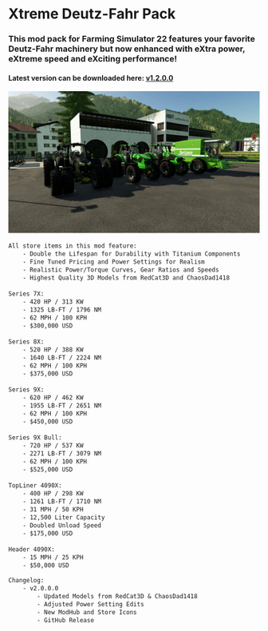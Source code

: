 # Xtreme Deutz-Fahr Pack
### This mod pack for Farming Simulator 22 features your favorite Deutz-Fahr machinery but now enhanced with eXtra power, eXtreme speed and eXciting performance! 

#### Latest version can be downloaded here: [v1.2.0.0](https://falkkor.io/FS22_xtremeDeutzFahrPack.zip)

![Xtreme Deutz-Fahr Pack Screenshot](/screenshots/xtreme_deutzfahr_screen1.jpg)

```
All store items in this mod feature: 
    - Double the Lifespan for Durability with Titanium Components
    - Fine Tuned Pricing and Power Settings for Realism
    - Realistic Power/Torque Curves, Gear Ratios and Speeds
    - Highest Quality 3D Models from RedCat3D and ChaosDad1418

Series 7X: 
    - 420 HP / 313 KW
    - 1325 LB-FT / 1796 NM
    - 62 MPH / 100 KPH
    - $300,000 USD

Series 8X: 
    - 520 HP / 388 KW
    - 1640 LB-FT / 2224 NM
    - 62 MPH / 100 KPH
    - $375,000 USD

Series 9X: 
    - 620 HP / 462 KW
    - 1955 LB-FT / 2651 NM
    - 62 MPH / 100 KPH
    - $450,000 USD

Series 9X Bull: 
    - 720 HP / 537 KW
    - 2271 LB-FT / 3079 NM
    - 62 MPH / 100 KPH
    - $525,000 USD

TopLiner 4090X: 
    - 400 HP / 298 KW
    - 1261 LB-FT / 1710 NM
    - 31 MPH / 50 KPH
    - 12,500 Liter Capacity
    - Doubled Unload Speed  
    - $175,000 USD 

Header 4090X: 
    - 15 MPH / 25 KPH
    - $50,000 USD
```

```
Changelog:
    - v2.0.0.0 
        - Updated Models from RedCat3D & ChaosDad1418
        - Adjusted Power Setting Edits
        - New ModHub and Store Icons
        - GitHub Release
```
